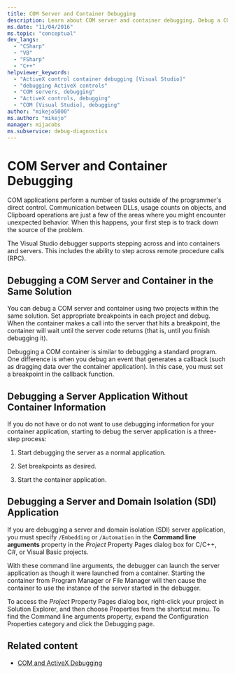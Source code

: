 ```yaml
---
title: COM Server and Container Debugging
description: Learn about COM server and container debugging. Debug a COM server and container in the same solution, a server app without container information, or an SDI app.
ms.date: "11/04/2016"
ms.topic: "conceptual"
dev_langs:
  - "CSharp"
  - "VB"
  - "FSharp"
  - "C++"
helpviewer_keywords:
  - "ActiveX control container debugging [Visual Studio]"
  - "debugging ActiveX controls"
  - "COM servers, debugging"
  - "ActiveX controls, debugging"
  - "COM [Visual Studio], debugging"
author: "mikejo5000"
ms.author: "mikejo"
manager: mijacobs
ms.subservice: debug-diagnostics
---
```


# COM Server and Container Debugging

COM applications perform a number of tasks outside of the programmer's direct control. Communication between DLLs, usage counts on objects, and Clipboard operations are just a few of the areas where you might encounter unexpected behavior. When this happens, your first step is to track down the source of the problem.

The Visual Studio debugger supports stepping across and into containers and servers. This includes the ability to step across remote procedure calls (RPC).

## <a name="BKMK_COMServerandContainerintheSameSolution"></a> Debugging a COM Server and Container in the Same Solution

You can debug a COM server and container using two projects within the same solution. Set appropriate breakpoints in each project and debug. When the container makes a call into the server that hits a breakpoint, the container will wait until the server code returns (that is, until you finish debugging it).

Debugging a COM container is similar to debugging a standard program. One difference is when you debug an event that generates a callback (such as dragging data over the container application). In this case, you must set a breakpoint in the callback function.

## <a name="BKMK_ServerApplicationWithoutContainerInformation"></a> Debugging a Server Application Without Container Information

If you do not have or do not want to use debugging information for your container application, starting to debug the server application is a three-step process:

1. Start debugging the server as a normal application.

2. Set breakpoints as desired.

3. Start the container application.

## <a name="BKMK_DebuggingaServerandDomainIsolationSDIApplication"></a> Debugging a Server and Domain Isolation (SDI) Application

If you are debugging a server and domain isolation (SDI) server application, you must specify `/Embedding` or `/Automation` in the **Command line arguments** property in the *Project* Property Pages dialog box for C/C++, C#, or Visual Basic projects.

With these command line arguments, the debugger can launch the server application as though it were launched from a container. Starting the container from Program Manager or File Manager will then cause the container to use the instance of the server started in the debugger.

To access the *Project* Property Pages dialog box, right-click your project in Solution Explorer, and then choose Properties from the shortcut menu. To find the Command line arguments property, expand the Configuration Properties category and click the Debugging page.

## Related content

- [COM and ActiveX Debugging](../debugger/com-and-activex-debugging.md)
